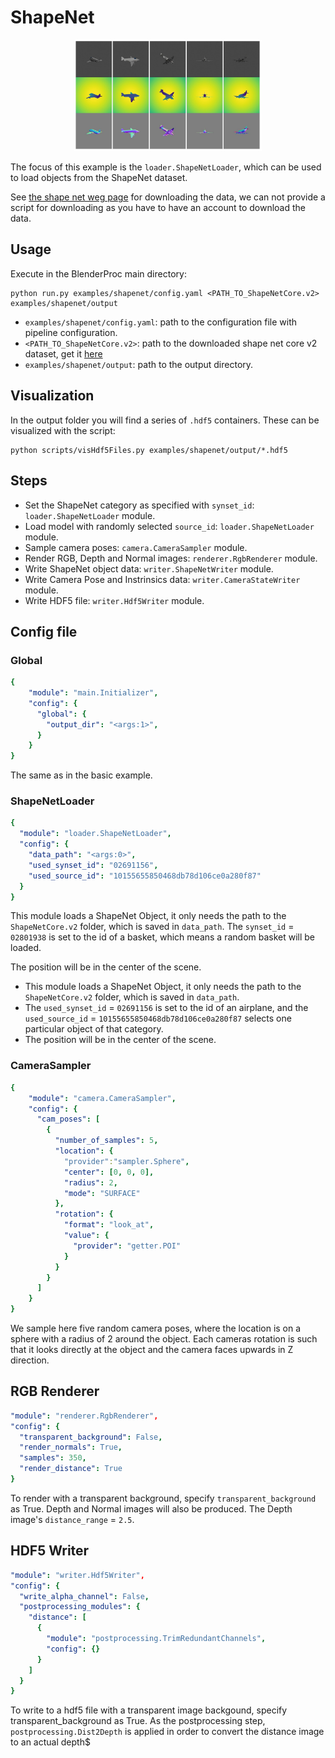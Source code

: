 # ShapeNet 

<p align="center">
<img src="rendering.jpg" alt="Front readme image" width=300>
</p>

The focus of this example is the `loader.ShapeNetLoader`, which can be used to load objects from the ShapeNet dataset.

See [the shape net weg page](http://www.shapenet.org/) for downloading the data, we can not provide a script for downloading as you have to have an account to download the data.

## Usage

Execute in the BlenderProc main directory:

```
python run.py examples/shapenet/config.yaml <PATH_TO_ShapeNetCore.v2> examples/shapenet/output
``` 

* `examples/shapenet/config.yaml`: path to the configuration file with pipeline configuration.
* `<PATH_TO_ShapeNetCore.v2>`: path to the downloaded shape net core v2 dataset, get it [here](http://www.shapenet.org/) 
* `examples/shapenet/output`: path to the output directory.

## Visualization

In the output folder you will find a series of `.hdf5` containers. These can be visualized with the script:

```
python scripts/visHdf5Files.py examples/shapenet/output/*.hdf5
``` 

## Steps

* Set the ShapeNet category as specified with `synset_id`: ```loader.ShapeNetLoader``` module.
* Load model with randomly selected `source_id`: ```loader.ShapeNetLoader``` module.
* Sample camera poses: ```camera.CameraSampler``` module.
* Render RGB, Depth and Normal images: ```renderer.RgbRenderer``` module.
* Write ShapeNet object data: ```writer.ShapeNetWriter``` module.
* Write Camera Pose and Instrinsics data: ```writer.CameraStateWriter``` module.
* Write HDF5 file: ```writer.Hdf5Writer``` module.

 

## Config file

### Global

```yaml
{
    "module": "main.Initializer",
    "config": {
      "global": {
        "output_dir": "<args:1>",
      }
    }
}
```

The same as in the basic example.

### ShapeNetLoader 

```yaml
{
  "module": "loader.ShapeNetLoader",
  "config": {
    "data_path": "<args:0>",
    "used_synset_id": "02691156",
    "used_source_id": "10155655850468db78d106ce0a280f87"
  }
}
```

This module loads a ShapeNet Object, it only needs the path to the `ShapeNetCore.v2` folder, which is saved in `data_path`.
The `synset_id` = `02801938` is set to the id of a basket, which means a random basket will be loaded.

The position will be in the center of the scene.

* This module loads a ShapeNet Object, it only needs the path to the `ShapeNetCore.v2` folder, which is saved in `data_path`.
* The `used_synset_id` = `02691156` is set to the id of an airplane, and the `used_source_id` = `10155655850468db78d106ce0a280f87` selects one particular object of that category.
* The position will be in the center of the scene.

### CameraSampler

```yaml
{
    "module": "camera.CameraSampler",
    "config": {
      "cam_poses": [
        {
          "number_of_samples": 5,
          "location": {
            "provider":"sampler.Sphere",
            "center": [0, 0, 0],
            "radius": 2,
            "mode": "SURFACE"
          },
          "rotation": {
            "format": "look_at",
            "value": {
              "provider": "getter.POI"
            }
          }
        }
      ]
    }
}
```

We sample here five random camera poses, where the location is on a sphere with a radius of 2 around the object. 
Each cameras rotation is such that it looks directly at the object and the camera faces upwards in Z direction.


## RGB Renderer
```yaml
"module": "renderer.RgbRenderer",
"config": {
  "transparent_background": False,
  "render_normals": True,
  "samples": 350,
  "render_distance": True
}
```
To render with a transparent background, specify `transparent_background` as True. Depth and Normal images will also be produced. The Depth image's `distance_range` = `2.5`.


## HDF5 Writer
```yaml
"module": "writer.Hdf5Writer",
"config": {
  "write_alpha_channel": False,
  "postprocessing_modules": {
    "distance": [
      {
        "module": "postprocessing.TrimRedundantChannels",
        "config": {}
      }
    ]
  }
}
```
To write to a hdf5 file with a transparent image backgound, specify transparent_background as True. As the postprocessing step, `postprocessing.Dist2Depth` is applied in order to convert the distance image to an actual depth$

